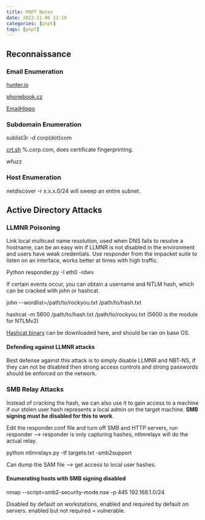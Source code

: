 ```yaml
---
title: PNPT Notes
date: 2022-11-06 12:19
categories: [pnpt]
tags: [pnpt]
--- 
```


## Reconnaissance

### Email Enumeration

[hunter.io](hunter.io)

[phonebook.cz](phonebook.cz)

[EmailHippo](tools.verifyemailaddress.io)

### Subdomain Enumeration

sublist3r -d corp(dot)com

[crt.sh](crt.sh)  %.corp.com, does certificate fingerprinting.

wfuzz

### Host Enumeration

netdiscover -r x.x.x.0/24 will sweep an entire subnet.

## Active Directory Attacks

### LLMNR Poisoning

Link local multicast name resolution, used when DNS fails to resolve a hostname, can be an easy win if LLMNR is not disabled in the environment and users have weak credentials. Use responder from the impacket suite to listen on an interface, works better at times with high traffic.

Python responder.py -I eth0 -rdwv

If certain events occur, you can obtain a username and NTLM hash, which can be cracked with john or hashcat.

john --wordlist=/path/to/rockyou.txt /path/to/hash.txt

hashcat -m 5600 /path/to/hash.txt /path/to/rockyou.txt (5600 is the module for NTLMv2)

[Hashcat binary](https://hashcat.net/hashcat/) can be downloaded here, and should be ran on base OS.

#### Defending against LLMNR attacks

Best defense against this attack is to simply disable LLMNR and NBT-NS, if they can not be disabled then strong access controls and strong passwords should be enforced on the network.

### SMB Relay Attacks

Instead of cracking the hash, we can also use it to gain access to a machine if our stolen user hash represents a local admin on the target machine. **SMB signing must be disabled for this to work**.

Edit the responder.conf file and turn off SMB and HTTP servers, run responder --> responder is only capturing hashes, ntlmrelayx will do the actual relay.

python ntlmrelayx.py -tf targets.txt -smb2support

Can dump the SAM file --> get access to local user hashes.

#### Enumerating hosts with SMB signing disabled

nmap --script=smb2-security-mode.nse -p 445 192.168.1.0/24

Disabled by default on workstations, enabled and required by default on servers. enabled but not required = vulnerable. 